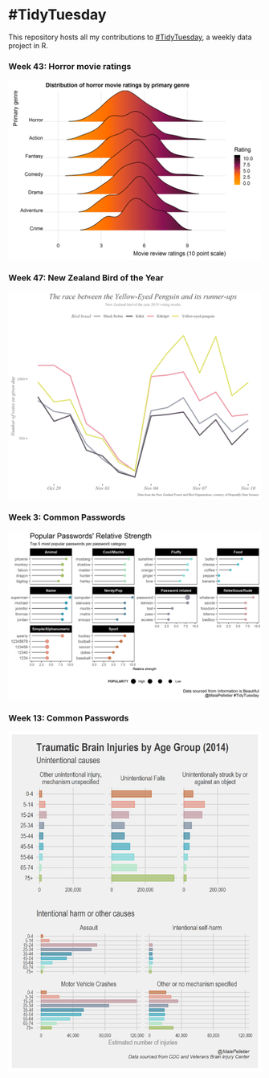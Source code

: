 \#TidyTuesday
================

This repository hosts all my contributions to
[\#TidyTuesday](https://github.com/rfordatascience/tidytuesday), a
weekly data project in R.

### Week 43: Horror movie ratings

![](images/Week43_HorrorMovies.png)

### Week 47: New Zealand Bird of the Year

![](images/Week47_NZBirdsOfTheYear_TimePlot.png)

### Week 3: Common Passwords

![](images/Week3_PasswordsPlot.png)

### Week 13: Common Passwords

![](images/Week13_TBI.png)
